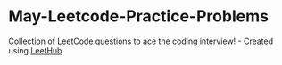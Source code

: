 # May-Leetcode-Practice-Problems
Collection of LeetCode questions to ace the coding interview! - Created using [LeetHub](https://github.com/QasimWani/LeetHub)
